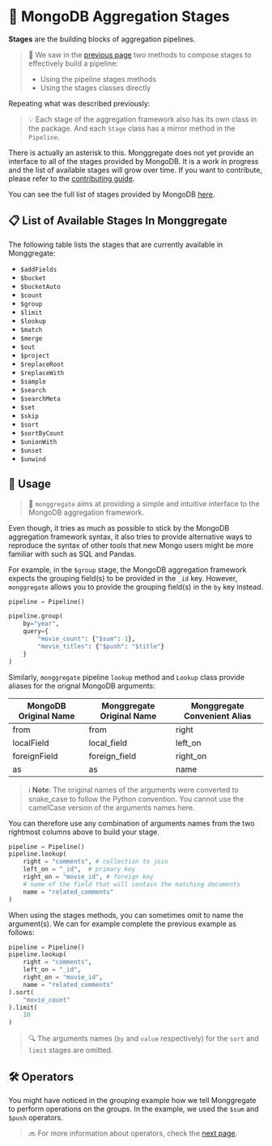 # 🔄 **MongoDB Aggregation Stages**

**Stages** are the building blocks of aggregation pipelines.

> 📘 We saw in the [previous page](pipeline.md) two methods to compose stages to effectively build a pipeline:
>
> * Using the pipeline stages methods
> * Using the stages classes directly

Repeating what was described previously:

> 💡 Each stage of the aggregation framework also has its own class in the package.
> And each `Stage` class has a mirror method in the `Pipeline`.

There is actually an asterisk to this. Monggregate does not yet provide an interface to all of the stages provided by MongoDB.
It is a work in progress and the list of available stages will grow over time. If you want to contribute, please refer to the [contributing guide](../contributing.md).

You can see the full list of stages provided by MongoDB [here](https://www.mongodb.com/docs/manual/reference/aggregation-quick-reference/#stages--db.collection.aggregate-).

## 📋 **List of Available Stages In Monggregate**

The following table lists the stages that are currently available in Monggregate:

* `$addFields`
* `$bucket`
* `$bucketAuto`
* `$count`
* `$group`
* `$limit`
* `$lookup`
* `$match`
* `$merge`
* `$out`
* `$project`
* `$replaceRoot`
* `$replaceWith`
* `$sample`
* `$search`
* `$searchMeta`
* `$set`
* `$skip`
* `$sort`
* `$sortByCount`
* `$unionWith`
* `$unset`
* `$unwind`

## 🚀 **Usage**

> 🎯 `monggregate` aims at providing a simple and intuitive interface to the MongoDB aggregation framework.

Even though, it tries as much as possible to stick by the MongoDB aggregation framework syntax, it also tries to provide alternative ways to reproduce the syntax of other tools that new Mongo users might be more familiar with such as SQL and Pandas.

For example, in the `$group` stage, the MongoDB aggregation framework expects the grouping field(s) to be provided in the `_id` key. However, `monggregate` allows you to provide the grouping field(s) in the `by` key instead.

```python
pipeline = Pipeline()

pipeline.group(
    by="year",
    query={
        "movie_count": {"$sum": 1},
        "movie_titles": {"$push": "$title"}
    }
)
```

Similarly, `monggregate` pipeline `lookup` method and `Lookup` class provide aliases for the orignal MongoDB arguments:

| MongoDB Original Name | Monggregate Original Name | Monggregate Convenient Alias |
|-----------------------|---------------------------|------------------------------|
| from                  | from                      | right                        |
| localField            | local_field               | left_on                      |
| foreignField          | foreign_field             | right_on                     |
| as                    | as                        | name                         |

> ℹ️ **Note**: The original names of the arguments were converted to snake_case to follow the Python convention.
> You cannot use the camelCase version of the arguments names here.

You can therefore use any combination of arguments names from the two rightmost columns above to build your stage.

```python
pipeline = Pipeline()
pipeline.lookup(
    right = "comments", # collection to join
    left_on = "_id",  # primary key
    right_on = "movie_id", # foreign key
    # name of the field that will contain the matching documents
    name = "related_comments" 
)
```

When using the stages methods, you can sometimes omit to name the argument(s).
We can for example complete the previous example as follows:

```python
pipeline = Pipeline()
pipeline.lookup(
    right = "comments", 
    left_on = "_id", 
    right_on = "movie_id",
    name = "related_comments" 
).sort(
    "movie_count"
).limit(
    10
)
```
> 🔍 The arguments names (`by` and `value` respectively) for the `sort` and `limit` stages are omitted.

## 🛠️ **Operators**

You might have noticed in the grouping example how we tell Monggregate to perform operations on the groups.
In the example, we used the `$sum` and `$push` operators.

> 🔜 For more information about operators, check the [next page](operators.md).
